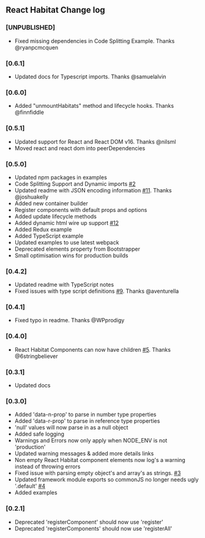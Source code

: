 ## React Habitat Change log

### [UNPUBLISHED]

- Fixed missing dependencies in Code Splitting Example. Thanks @ryanpcmcquen

### [0.6.1]

- Updated docs for Typescript imports. Thanks @samuelalvin

### [0.6.0]

- Added "unmountHabitats" method and lifecycle hooks. Thanks @finnfiddle

### [0.5.1]

- Updated support for React and React DOM v16. Thanks @nilsml
- Moved react and react dom into peerDependencies

### [0.5.0]

- Updated npm packages in examples
- Code Splitting Support and Dynamic imports [#2](https://github.com/DeloitteDigitalAPAC/react-habitat/issues/2)
- Updated readme with JSON encoding information [#11](https://github.com/DeloitteDigitalAPAC/react-habitat/issues/11). Thanks @joshuakelly
- Added new container builder
- Register components with default props and options
- Added update lifecycle methods
- Added dynamic html wire up support [#12](https://github.com/DeloitteDigitalAPAC/react-habitat/issues/12)
- Added Redux example
- Added TypeScript example
- Updated examples to use latest webpack
- Deprecated elements property from Bootstrapper
- Small optimisation wins for production builds

### [0.4.2]

- Updated readme with TypeScript notes
- Fixed issues with type script definitions [#9](https://github.com/DeloitteDigitalAPAC/react-habitat/issues/9). Thanks @aventurella

### [0.4.1]

- Fixed typo in readme. Thanks @WPprodigy

### [0.4.0]

- React Habitat Components can now have children [#5](https://github.com/DeloitteDigitalAPAC/react-habitat/issues/5). Thanks @6stringbeliever

### [0.3.1]

- Updated docs

### [0.3.0]

- Added 'data-n-prop' to parse in number type properties
- Added 'data-r-prop' to parse in reference type properties
- 'null' values will now parse in as a null object
- Added safe logging
- Warnings and Errors now only apply when NODE_ENV is not 'production'
- Updated warning messages & added more details links
- Non empty React Habitat component elements now log's a warning instead of throwing errors
- Fixed issue with parsing empty object's and array's as strings. [#3](https://github.com/DeloitteDigitalAPAC/react-habitat/issues/3)
- Updated framework module exports so commonJS no longer needs ugly '.default' [#4](https://github.com/DeloitteDigitalAPAC/react-habitat/issues/4)
- Added examples

### [0.2.1]

- Deprecated 'registerComponent' should now use 'register'
- Deprecated 'registerComponents' should now use 'registerAll'
